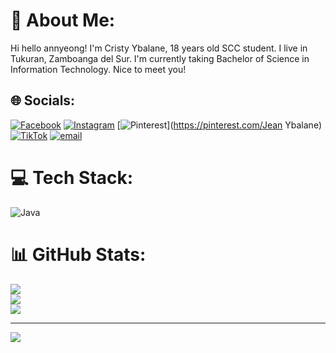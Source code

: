 # 💫 About Me:
Hi hello annyeong! I'm Cristy Ybalane, 18 years old SCC student. I live in Tukuran, Zamboanga del Sur. I'm currently taking Bachelor of Science in Information Technology. Nice to meet you!


## 🌐 Socials:
[![Facebook](https://img.shields.io/badge/Facebook-%231877F2.svg?logo=Facebook&logoColor=white)](https://facebook.com/lalaki.ga.lingkod) [![Instagram](https://img.shields.io/badge/Instagram-%23E4405F.svg?logo=Instagram&logoColor=white)](https://instagram.com/_cj.sy) [![Pinterest](https://img.shields.io/badge/Pinterest-%23E60023.svg?logo=Pinterest&logoColor=white)](https://pinterest.com/Jean Ybalane) [![TikTok](https://img.shields.io/badge/TikTok-%23000000.svg?logo=TikTok&logoColor=white)](https://tiktok.com/@_msybalane) [![email](https://img.shields.io/badge/Email-D14836?logo=gmail&logoColor=white)](mailto:cristyjane.ybalane@sccpag.edu.ph) 

# 💻 Tech Stack:
![Java](https://img.shields.io/badge/java-%23ED8B00.svg?style=for-the-badge&logo=openjdk&logoColor=white)
# 📊 GitHub Stats:
![](https://github-readme-stats.vercel.app/api?username=cjeanybalane&theme=blue_navy&hide_border=false&include_all_commits=false&count_private=false)<br/>
![](https://nirzak-streak-stats.vercel.app/?user=cjeanybalane&theme=blue_navy&hide_border=false)<br/>
![](https://github-readme-stats.vercel.app/api/top-langs/?username=cjeanybalane&theme=blue_navy&hide_border=false&include_all_commits=false&count_private=false&layout=compact)

---
[![](https://visitcount.itsvg.in/api?id=cjeanybalane&icon=0&color=6)](https://visitcount.itsvg.in)

<!-- Proudly created with GPRM ( https://gprm.itsvg.in ) -->
